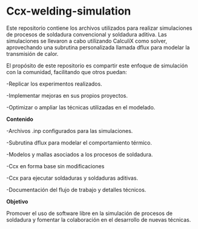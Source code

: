 # Ccx-welding-simulation
Este repositorio contiene los archivos utilizados para realizar simulaciones de procesos de soldadura convencional y soldadura aditiva. Las simulaciones se llevaron a cabo utilizando CalculiX como solver, aprovechando una subrutina personalizada llamada dflux para modelar la transmisión de calor.

El propósito de este repositorio es compartir este enfoque de simulación con la comunidad, facilitando que otros puedan:

-Replicar los experimentos realizados.

-Implementar mejoras en sus propios proyectos.

-Optimizar o ampliar las técnicas utilizadas en el modelado.

**Contenido**

-Archivos .inp configurados para las simulaciones.

-Subrutina dflux para modelar el comportamiento térmico.

-Modelos y mallas asociados a los procesos de soldadura.

-Ccx en forma base sin modificaciones

-Ccx para ejecutar soldaduras y soldaduras aditivas.

-Documentación del flujo de trabajo y detalles técnicos.


**Objetivo**

Promover el uso de software libre en la simulación de procesos de soldadura y fomentar la colaboración en el desarrollo de nuevas técnicas.
